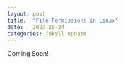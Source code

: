 ```yaml
---
layout: post
title:  "File Permissions in Linux"
date:   2023-10-24
categories: jekyll update
---
```


Coming Soon!